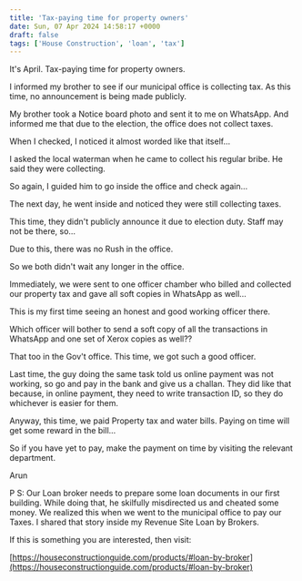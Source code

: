 ```yaml
---
title: 'Tax-paying time for property owners'
date: Sun, 07 Apr 2024 14:58:17 +0000
draft: false
tags: ['House Construction', 'loan', 'tax']
---
```


It's April. Tax-paying time for property owners.

I informed my brother to see if our municipal office is collecting tax. As this time, no announcement is being made publicly.

My brother took a Notice board photo and sent it to me on WhatsApp. And informed me that due to the election, the office does not collect taxes.

When I checked, I noticed it almost worded like that itself…

I asked the local waterman when he came to collect his regular bribe. He said they were collecting.

So again, I guided him to go inside the office and check again…

The next day, he went inside and noticed they were still collecting taxes.

This time, they didn't publicly announce it due to election duty. Staff may not be there, so…

Due to this, there was no Rush in the office.

So we both didn't wait any longer in the office.

Immediately, we were sent to one officer chamber who billed and collected our property tax and gave all soft copies in WhatsApp as well…

This is my first time seeing an honest and good working officer there.

Which officer will bother to send a soft copy of all the transactions in WhatsApp and one set of Xerox copies as well??

That too in the Gov't office. This time, we got such a good officer.

Last time, the guy doing the same task told us online payment was not working, so go and pay in the bank and give us a challan. They did like that because, in online payment, they need to write transaction ID, so they do whichever is easier for them.

Anyway, this time, we paid Property tax and water bills. Paying on time will get some reward in the bill…

So if you have yet to pay, make the payment on time by visiting the relevant department.

Arun

P S: Our Loan broker needs to prepare some loan documents in our first building. While doing that, he skilfully misdirected us and cheated some money. We realized this when we went to the municipal office to pay our Taxes. I shared that story inside my Revenue Site Loan by Brokers.

If this is something you are interested, then visit:

[https://houseconstructionguide.com/products/#loan-by-broker](https://houseconstructionguide.com/products/#loan-by-broker)